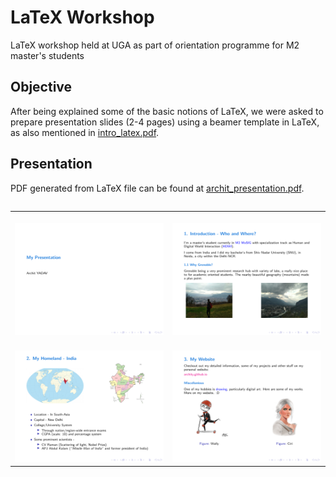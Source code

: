 # LaTeX Workshop

LaTeX workshop held at UGA as part of orientation programme for M2 master's students

## Objective

After being explained some of the basic notions of LaTeX, we were asked to prepare presentation slides (2-4 pages) using a beamer template in LaTeX, as also mentioned in [intro_latex.pdf](./Latex_UGA/intro_latex.pdf).

## Presentation

PDF generated from LaTeX file can be found at [archit_presentation.pdf](./archit_presentation.pdf).


<table align=left>
  <tbody>
    <tr>
      <!-- Cell 1 -->
      <td style="text-align: center; vertical-align: middle;"><br>
      <img src="./images/archit_presentation-1.png">
      <br></td>
      <!-- Cell 2 -->
      <td style="text-align: center; vertical-align: middle;"><br>
      <img src="./images/archit_presentation-2.png">
      <br></td>
    </tr>
    <tr>
      <!-- Cell 3 -->
      <td style="text-align: center; vertical-align: middle;"><br>
      <img src="./images/archit_presentation-3.png">
      <br></td>
      <!-- Cell 4 -->
      <td style="text-align: center; vertical-align: middle;"><br>
      <img src="./images/archit_presentation-4.png">
      <br></td>
    </tr> 
  </tbody>
</table>
